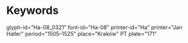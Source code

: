 # Keywords
glyph-id="Ha-08_0321"
font-id="Ha-08"
printer-id="Ha"
printer="Jan Haller"
period="1505–1525"
place="Kraków"
PT plate="171"
